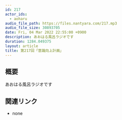 ```yaml
---
id: 217
actor_ids:
  - aoharu
audio_file_path: https://files.nantyara.com/217.mp3
audio_file_size: 30893705
date: Fri, 04 Mar 2022 22:55:00 +0900
description: あおはる風呂ラジオです
duration: 1284.049375
layout: article
title: 第217回「意識向上計画」
---
```

## 概要

あおはる風呂ラジオです

## 関連リンク

* none
